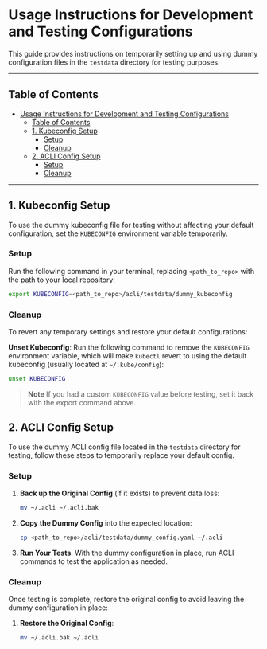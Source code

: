 # Usage Instructions for Development and Testing Configurations

This guide provides instructions on temporarily setting up and using dummy configuration files in
the `testdata` directory for testing purposes.

---

## Table of Contents
- [Usage Instructions for Development and Testing Configurations](#usage-instructions-for-development-and-testing-configurations)
  - [Table of Contents](#table-of-contents)
  - [1. Kubeconfig Setup](#1-kubeconfig-setup)
    - [Setup](#setup)
    - [Cleanup](#cleanup)
  - [2. ACLI Config Setup](#2-acli-config-setup)
    - [Setup](#setup-1)
    - [Cleanup](#cleanup-1)

---

## 1. Kubeconfig Setup

To use the dummy kubeconfig file for testing without affecting your default configuration, set the
`KUBECONFIG` environment variable temporarily.

### Setup

Run the following command in your terminal, replacing `<path_to_repo>` with the path to your
local repository:

```bash
export KUBECONFIG=<path_to_repo>/acli/testdata/dummy_kubeconfig
```

### Cleanup

To revert any temporary settings and restore your default configurations:

**Unset Kubeconfig**: Run the following command to remove the `KUBECONFIG` environment variable,
which will make `kubectl` revert to using the default kubeconfig (usually located at
`~/.kube/config`):

```bash
unset KUBECONFIG
```

> **Note**
> If you had a custom `KUBECONFIG` value before testing, set it back with the export command above.

## 2. ACLI Config Setup

To use the dummy ACLI config file located in the `testdata` directory for testing, follow these
steps to temporarily replace your default config. 

### Setup

1. **Back up the Original Config** (if it exists) to prevent data loss:

   ```bash
   mv ~/.acli ~/.acli.bak
   ```
2. **Copy the Dummy Config** into the expected location:

   ```bash
   cp <path_to_repo>/acli/testdata/dummy_config.yaml ~/.acli
   ```
3. **Run Your Tests**. With the dummy configuration in place, run ACLI commands to test the
   application as needed.

### Cleanup

Once testing is complete, restore the original config to avoid leaving the dummy configuration in
place:

1. **Restore the Original Config**:

   ```bash
   mv ~/.acli.bak ~/.acli
   ```
